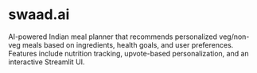 # swaad.ai
AI-powered Indian meal planner that recommends personalized veg/non-veg meals based on ingredients, health goals, and user preferences. Features include nutrition tracking, upvote-based personalization, and an interactive Streamlit UI.
